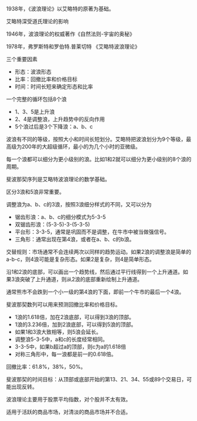 1938年，《波浪理论》以艾略特的原著为基础。

艾略特深受道氏理论的影响

1946年，波浪理论的权威著作《自然法则-宇宙的奥秘》

1978年，弗罗斯特和罗伯特.普莱切特 《艾略特波浪理论》

三个重要因素
+ 形态：波浪形态
+ 比率：回撤比率和价格目标
+ 时间：时间长短来确定形态和比率

一个完整的循环包括8个浪
+ 1、3、5是上升浪
+ 2、4是调整浪，上升趋势中的反向作用
+ 5个浪过后是3个下降浪：a、b、c

波浪有不同的等级，按照大小和时间长短划分。艾略特把波浪划分为9个等级，最高级为200年的大超级循环，最小的为几个小时的亚微级。

每一个浪都可以细分为更小级别的浪。比如1和2就可以细分为更小级别的8个浪的周期。

斐波那契序列是艾略特波浪理论的数学基础。

区分3浪和5浪非常重要。

调整浪为a、b、c的3浪，按照3浪细分样式的不同，又可以分为
+ 锯齿形浪：a、b、c的细分模式为5-3-5
+ 双锯齿形浪：(5-3-5)-3-(5-3-5)
+ 平台形：3-3-5，通常是巩固而不是调整，在牛市中被当做强信号。
+ 三角形：通常出现在第4浪，或者在a、b、c的b浪。

交替规则：市场通常不会连续两次以同样的趋势运动。如果2浪的调整浪是简单的a-b-c，则4浪可能是复杂形态。如果2是复杂，则4是简单形态。

沿1和2浪的底部，可以画出一个趋势线，然后通过平行线得到一个上升通道。如果3浪突破了上升通道，则从2浪的底部重新绘制上升通道。

通常熊市不会跌到一个小一级的第4浪的下面，即前一个牛市的最后一个4浪。

斐波那契数列可以用来预测回撤比率和价格目标。
+ 1浪的1.618倍，加在2浪底部，可以得到3浪的顶部。
+ 1浪的3.236倍，加到2浪底部，可以得到5浪的顶部。
+ 如果1和3浪大致相等，则5浪会延长。
+ 调整浪5-3-5中，a和c的长度经常相同。
+ 3-3-5中，如果b超过a的顶部，则c为a的1.618倍
+ 对称三角形中，每一浪都是前一的0.618倍。

回撤比率：61.8%，38%，50%。

斐波那契的时间目标：从顶部或底部开始的第13、21、34、55或89个交易日，可能出现反转。

波浪理论主要用于股票平均指数，对个股并不太有效。

适用于活跃的商品市场，对清淡的商品市场并不合适。



